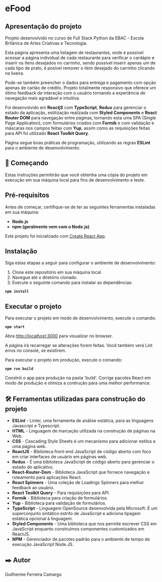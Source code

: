 # eFood

## Apresentação do projeto



Projeto desenvolvido no curso de Full Stack Python da EBAC - Escola Britânica de Artes Criativas e Tecnologia.

Esta página apresenta uma listagem de restaurantes, onde é possível acessar a página individual de cada restaurante para
verificar o cardápio e inserir os itens desejados no carrinho, sendo possível inserir apenas um de cada tipo de prato, é
posível remover o item desejado do carrinho clicando na lixeira.

Pode-se também preencher o dados para entrega e pagamento com opção apenas de cartão de crédito. Projeto totalmente
responsivo que oferece um ótimo feedback de interação com o usuário tornando a experiência de navegação mais agradável e
intuitiva.

Foi desenvolvido em **ReactjS** com **TypeScript**, **Redux** para gerenciar o estado da aplicação, estilização
realizada com **Styled Components** e **React Router DOM** para navegação entre páginas, tornando esta uma SPA
(Single Page Application), com formulários criados com **Formik** e com validação e máscaras nos campos feitas com
**Yup**, assim como as requisições feitas para API foi utilizado **React Toolkit Query**.

Página segue boas práticas de programação, utilizando as regras **ESLint** para o ambiente de desenvolvimento.

## 🚀 Começando

Estas instruções permitirão que você obtenha uma cópia do projeto em execução em sua máquina local para fins de desenvolvimento e teste.

## Pré-requisitos

Antes de começar, certifique-se de ter as seguintes ferramentas instaladas em sua máquina:

- **Node.js**
- **npm (geralmente vem com o Node.js)**

Este projeto foi inicializado com [Create React App](https://github.com/facebook/create-react-app).

## Instalação

Siga estas etapas a seguir para configurar o ambiente de desenvolvimento:

1. Clone este repositório em sua máquina local.
2. Navegue até o diretório clonado.
3. Execute o seguinte comando para instalar as dependências:

  **``npm install``**

## Executar o projeto

Para executar o projeto em modo de desenvolvimento, execute o comando:

  **``npm start``**

Abra [http://localhost:3000](http://localhost:3000) para visualizar no browser.

A página irá recarregar se alterações forem feitas.
Você também verá Lint erros no console, se existirem.

Para executar o projeto em produção, execute o comando:

  **``npm run build``**

Constrói o app para produção na pasta 'build'.
Corrige pacotes React em modo de produção e otimiza a contrução para uma melhor performance.

## 🛠️ Ferramentas utilizadas para construção do projeto

* **ESLint** - Linter, uma ferramenta de análise estática, para as linguagens Javascript e Typescript.
* **HTML** - Linguagem de marcação utilizada na construção de páginas na Web.
* **CSS** - Cascading Style Sheets é um mecanismo para adicionar estilos a uma página web.
* **ReactJS** - Biblioteca front-end JavaScript de código aberto com foco em criar interfaces de usuário em páginas web.
* **Redux** - É uma biblioteca JavaScript de código aberto para gerenciar o estado do aplicativo.
* **React-Router-Dom** - Biblioteca JavaScript que fornece navegação e roteamento para aplicações React.
* **React Spinners** - Uma coleção de Loadings Spinners para melhor feedback ao usuário.
* **React Toolkit Query** - Para requisições para API.
* **Formik** - Biblioteca para criação de formulários.
* **Yup** - Biblioteca para validação de formulários.
* **TypeScript** - Linguagem OpenSource desenvolvida pela Microsoft. É um superconjunto sintático estrito de JavaScript e adiciona tipagem estática opcional à linguagem.
* **Styled Components** - Uma biblioteca que nos permite escrever CSS em JavaScript enquanto construímos componentes customizados em ReactJS.
* **NPM** - Gerenciador de pacotes padrão para o ambiente de tempo de execução JavaScript Node.JS.

## ✒️ Autor

Guilherme Ferreira Camargo

